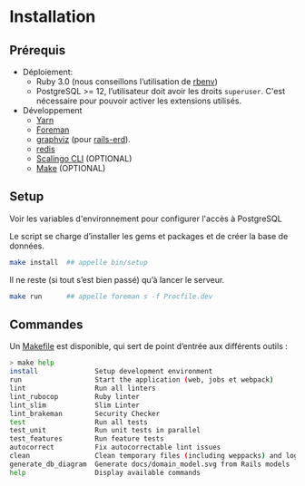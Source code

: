 # Installation

## Prérequis

- Déploiement:
  - Ruby 3.0 (nous conseillons l’utilisation de [rbenv](https://github.com/rbenv/rbenv-installer#rbenv-installer--doctor-scripts))
  - PostgreSQL >= 12, l’utilisateur doit avoir les droits `superuser`. C'est nécessaire pour pouvoir activer les extensions utilisés.
- Développement
  - [Yarn](https://yarnpkg.com/en/docs/install)
  - [Foreman](https://github.com/ddollar/foreman)
  - [graphviz](https://voormedia.github.io/rails-erd/install.html) (pour [rails-erd](https://github.com/voormedia/rails-erd)).
  - [redis](https://redis.io/docs/getting-started/installation/)
  - [Scalingo CLI](https://doc.scalingo.com/cli) (OPTIONAL)
  - [Make](https://fr.wikipedia.org/wiki/Make) (OPTIONAL)

## Setup

Voir les variables d'environnement pour configurer l'accès à PostgreSQL

Le script se charge d’installer les gems et packages et de créer la base de données.
```bash
make install  ## appelle bin/setup
```

Il ne reste (si tout s’est bien passé) qu’à lancer le serveur.
```bash
make run      ## appelle foreman s -f Procfile.dev
```

## Commandes

Un [Makefile](https://github.com/betagouv/rdv-solidarites.fr/blob/production/Makefile) est disponible, qui sert de point d’entrée aux différents outils :

```bash
> make help
install              Setup development environment
run                  Start the application (web, jobs et webpack)
lint                 Run all linters
lint_rubocop         Ruby linter
lint_slim            Slim Linter
lint_brakeman        Security Checker
test                 Run all tests
test_unit            Run unit tests in parallel
test_features        Run feature tests
autocorrect          Fix autocorrectable lint issues
clean                Clean temporary files (including weppacks) and logs
generate_db_diagram  Generate docs/domain_model.svg from Rails models
help                 Display available commands
```
